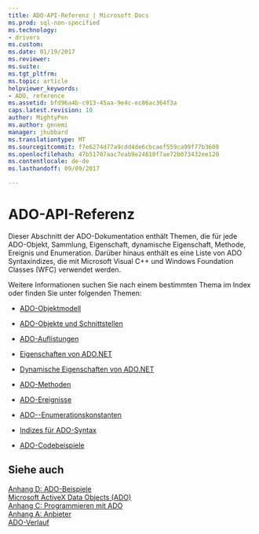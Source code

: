 ```yaml
---
title: ADO-API-Referenz | Microsoft Docs
ms.prod: sql-non-specified
ms.technology:
- drivers
ms.custom: 
ms.date: 01/19/2017
ms.reviewer: 
ms.suite: 
ms.tgt_pltfrm: 
ms.topic: article
helpviewer_keywords:
- ADO, reference
ms.assetid: bfd96a4b-c913-45aa-9e4c-ec86ac364f3a
caps.latest.revision: 10
author: MightyPen
ms.author: genemi
manager: jhubbard
ms.translationtype: MT
ms.sourcegitcommit: f7e6274d77a9cdd4de6cbcaef559ca99f77b3608
ms.openlocfilehash: 47b51707aac7eab9e24610f7ae72b073432ee120
ms.contentlocale: de-de
ms.lasthandoff: 09/09/2017

---
```

# <a name="ado-api-reference"></a>ADO-API-Referenz
Dieser Abschnitt der ADO-Dokumentation enthält Themen, die für jede ADO-Objekt, Sammlung, Eigenschaft, dynamische Eigenschaft, Methode, Ereignis und Enumeration. Darüber hinaus enthält es eine Liste von ADO Syntaxindizes, die mit Microsoft Visual C++ und Windows Foundation Classes (WFC) verwendet werden.  
  
 Weitere Informationen suchen Sie nach einem bestimmten Thema im Index oder finden Sie unter folgenden Themen:  
  
-   [ADO-Objektmodell](../../../ado/reference/ado-api/ado-object-model.md)  
  
-   [ADO-Objekte und Schnittstellen](../../../ado/reference/ado-api/ado-objects-and-interfaces.md)  
  
-   [ADO-Auflistungen](../../../ado/reference/ado-api/ado-collections.md)  
  
-   [Eigenschaften von ADO.NET](../../../ado/reference/ado-api/ado-properties.md)  
  
-   [Dynamische Eigenschaften von ADO.NET](../../../ado/reference/ado-api/ado-dynamic-properties.md)  
  
-   [ADO-Methoden](../../../ado/reference/ado-api/ado-methods.md)  
  
-   [ADO-Ereignisse](../../../ado/reference/ado-api/ado-events.md)  
  
-   [ADO--Enumerationskonstanten](../../../ado/reference/ado-api/ado-enumerated-constants.md)  
  
-   [Indizes für ADO-Syntax](../../../ado/reference/ado-api/ado-syntax-indexes.md)  
  
-   [ADO-Codebeispiele](../../../ado/reference/ado-api/ado-code-examples.md)  
  
## <a name="see-also"></a>Siehe auch  
 [Anhang D: ADO-Beispiele](../../../ado/guide/appendixes/appendix-d-ado-samples.md)   
 [Microsoft ActiveX Data Objects (ADO)](../../../ado/microsoft-activex-data-objects-ado.md)   
 [Anhang C: Programmieren mit ADO](../../../ado/guide/appendixes/appendix-c-programming-with-ado.md)   
 [Anhang A: Anbieter](../../../ado/guide/appendixes/appendix-a-providers.md)   
 [ADO-Verlauf](../../../ado/guide/ado-history.md)
